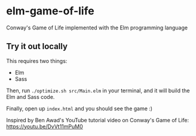 # elm-game-of-life

Conway's Game of Life implemented with the Elm programming language

## Try it out locally

This requires two things:

- Elm
- Sass

Then, run `./optimize.sh src/Main.elm` in your terminal, and it will build the Elm and Sass code.

Finally, open up `index.html` and you should see the game :)

Inspired by Ben Awad's YouTube tutorial video on Conway's Game of Life: https://youtu.be/DvVt11mPuM0
